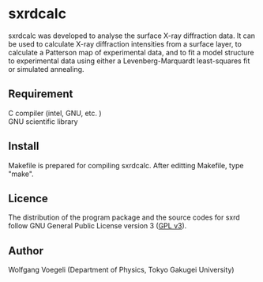 # sxrdcalc

sxrdcalc was developed to analyse the surface X-ray
diffraction data. It can be used to calculate X-ray diffraction
intensities from a surface layer, to calculate a Patterson map of
experimental data, and to fit a model structure to experimental data
using either a Levenberg-Marquardt least-squares fit or simulated
annealing.

## Requirement
C compiler (intel, GNU, etc. )  
GNU scientific library

## Install

Makefile is prepared for compiling sxrdcalc.
After editting Makefile, type "make".

## Licence

The distribution of the program package and the source codes for sxrd follow GNU General Public License version 3 ([GPL v3](http://www.gnu.org/licenses/gpl-3.0.en.html)). 

## Author
Wolfgang Voegeli (Department of Physics, Tokyo Gakugei University)

